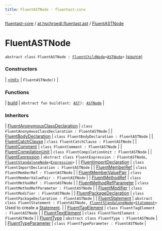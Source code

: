 ```yaml
---
title: FluentASTNode - fluentast-core
---
```


[fluentast-core](../../index.html) / [at.hschroedl.fluentast.ast](../index.html) / [FluentASTNode](.)

# FluentASTNode

`abstract class FluentASTNode : `[`FluentChildNode`](../-fluent-child-node/index.html)`<`[`ASTNode`](https://help.eclipse.org/neon/topic/org.eclipse.jdt.doc.isv/reference/api/org/eclipse/jdt/core/dom/ASTNode.html)`>` [(source)](http://github.com/hschroedl/fluentast/tree/master/core/at.hschroedl.fluentast/ast/ASTNode.kt#L10)

### Constructors

| [&lt;init&gt;](-init-.html) | `FluentASTNode()` |

### Functions

| [build](build.html) | `abstract fun build(ast: `[`AST`](https://help.eclipse.org/neon/topic/org.eclipse.jdt.doc.isv/reference/api/org/eclipse/jdt/core/dom/AST.html)`): `[`ASTNode`](https://help.eclipse.org/neon/topic/org.eclipse.jdt.doc.isv/reference/api/org/eclipse/jdt/core/dom/ASTNode.html) |

### Inheritors

| [FluentAnonymousClassDeclaration](../-fluent-anonymous-class-declaration/index.html) | `class FluentAnonymousClassDeclaration : FluentASTNode` |
| [FluentBodyDeclaration](../-fluent-body-declaration/index.html) | `class FluentBodyDeclaration : FluentASTNode` |
| [FluentCatchClause](../-fluent-catch-clause/index.html) | `class FluentCatchClause : FluentASTNode` |
| [FluentComment](../-fluent-comment/index.html) | `class FluentComment : FluentASTNode` |
| [FluentCompilationUnit](../-fluent-compilation-unit/index.html) | `class FluentCompilationUnit : FluentASTNode` |
| [FluentExpression](../../at.hschroedl.fluentast.ast.expression/-fluent-expression/index.html) | `abstract class FluentExpression : FluentASTNode, `[`FluentStandaloneNode`](../-fluent-standalone-node/index.html)`<`[`Expression`](https://help.eclipse.org/neon/topic/org.eclipse.jdt.doc.isv/reference/api/org/eclipse/jdt/core/dom/Expression.html)`>` |
| [FluentImportDeclaration](../-fluent-import-declaration/index.html) | `class FluentImportDeclaration : FluentASTNode` |
| [FluentMemberRef](../-fluent-member-ref/index.html) | `class FluentMemberRef : FluentASTNode` |
| [FluentMemberValuePair](../-fluent-member-value-pair/index.html) | `class FluentMemberValuePair : FluentASTNode` |
| [FluentMethodRef](../-fluent-method-ref/index.html) | `class FluentMethodRef : FluentASTNode` |
| [FluentMethodRefParameter](../-fluent-method-ref-parameter/index.html) | `class FluentMethodRefParameter : FluentASTNode` |
| [FluentModifier](../-fluent-modifier/index.html) | `class FluentModifier : FluentASTNode` |
| [FluentPackageDeclaration](../-fluent-package-declaration/index.html) | `class FluentPackageDeclaration : FluentASTNode` |
| [FluentStatement](../../at.hschroedl.fluentast.ast.statement/-fluent-statement/index.html) | `abstract class FluentStatement : FluentASTNode, `[`FluentStandaloneNode`](../-fluent-standalone-node/index.html)`<`[`Statement`](https://help.eclipse.org/neon/topic/org.eclipse.jdt.doc.isv/reference/api/org/eclipse/jdt/core/dom/Statement.html)`>`<br>Used to create a [Statement](https://help.eclipse.org/neon/topic/org.eclipse.jdt.doc.isv/reference/api/org/eclipse/jdt/core/dom/Statement.html). |
| [FluentTagElement](../-fluent-tag-element/index.html) | `class FluentTagElement : FluentASTNode` |
| [FluentTextElement](../-fluent-text-element/index.html) | `class FluentTextElement : FluentASTNode` |
| [FluentType](../../at.hschroedl.fluentast.ast.type/-fluent-type/index.html) | `abstract class FluentType : FluentASTNode` |
| [FluentTypeParameter](../-fluent-type-parameter/index.html) | `class FluentTypeParameter : FluentASTNode` |

